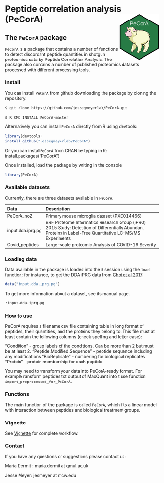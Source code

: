 # Peptide correlation analysis (PeCorA) <img src="man/figures/PECORA_hex.png" align="right" height="150"/>

## The `PeCorA` package

`PeCorA` is a package that contains a number of functions to detect
discordant peptide quantities in shotgun proteomics sata by Peptide
Correlation Analysis. The package also contains a number of published
proteomics datasets processed with different processing tools.

### Install

You can install `PeCorA` from github downloading the package by cloning
the repository.

`$ git clone https://github.com/jessegmeyerlab/PeCorA.git`

`$ R CMD INSTALL PeCorA-master`

Alternatively you can install `PeCorA` directly from R using devtools:

``` r
library(devtools)
install_github("jessegmeyerlab/PeCorA")
```

Or you can install`PeCorA` from CRAN by typing in R:
install.packages(“PeCorA”)

Once installed, load the package by writing in the console

``` r
library(PeCorA)
```

### Available datasets

Currently, there are three datasets available in `PeCorA`.

| Data              | Description                                                                                                                                              |
| :---------------- | :------------------------------------------------------------------------------------------------------------------------------------------------------- |
| PeCorA\_noZ       | Primary mouse microglia dataset (PXD014466)                                                                                                              |
| input.dda.iprg.pg | BRF Proteome Informatics Research Group (iPRG) 2015 Study: Detection of Differentially Abundant Proteins in Label-Free Quantitative LC-MS/MS Experiments |
| Covid\_peptides   | Large-scale proteomic Analysis of COVID-19 Severity                                                                                                      |

### Loading data

Data available in the package is loaded into the `R` session using the
`load` function; for instance, to get the DDA iPRG data from [Choi et
al 2017](https://pubmed.ncbi.nlm.nih.gov/27990823/):

``` r
data("input.dda.iprg.pg")
```

To get more information about a dataset, see its manual page.

``` r
?input.dda.iprg.pg
```

### How to use

PeCorA requires a filename.csv file containing table in long format of
peptides, their quantities, and the proteins they belong to. This file
must at least contain the following columns (check spelling and letter
case):

“Condition” - group labels of the conditions. Can be more than 2 but
must be at least 2. “Peptide.Modified.Sequence” - peptide sequence
including any modifications “BioReplicate” - numbering for biological
replicates “Protein” - protein membership for each peptide

You may need to transform your data into PeCorA-ready format. For
example ransform peptides.txt output of MaxQuant into t use function
`import_preprocessed_for_PeCorA`.

### Functions

The main function of the package is called `PeCorA`, which fits a linear
model with interaction between peptides and biological treatment groups.

### Vignette

See
[Vignette](https://github.com/demar01/PeCorA/blob/master/vignettes/PeCorA_vignette.pdf)
for complete workflow.

### Contact

If you have any questions or suggestions please contact us:

Maria Dermit : maria.dermit at qmul.ac.uk

Jesse Meyer: jesmeyer at mcw.edu
